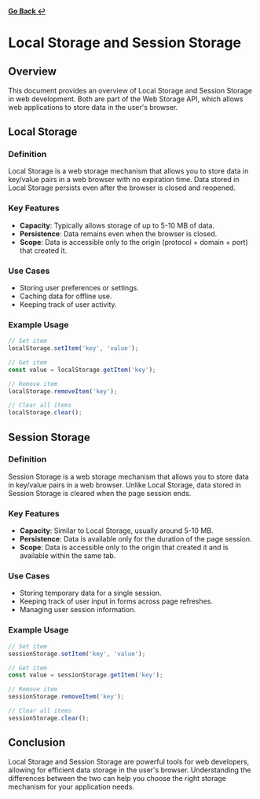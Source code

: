 #### [Go Back ↩](../README.md)

# Local Storage and Session Storage

## Overview

This document provides an overview of Local Storage and Session Storage in web development. Both are part of the Web Storage API, which allows web applications to store data in the user's browser.

## Local Storage

### Definition
Local Storage is a web storage mechanism that allows you to store data in key/value pairs in a web browser with no expiration time. Data stored in Local Storage persists even after the browser is closed and reopened.

### Key Features
- **Capacity**: Typically allows storage of up to 5-10 MB of data.
- **Persistence**: Data remains even when the browser is closed.
- **Scope**: Data is accessible only to the origin (protocol + domain + port) that created it.

### Use Cases
- Storing user preferences or settings.
- Caching data for offline use.
- Keeping track of user activity.

### Example Usage
```javascript
// Set item
localStorage.setItem('key', 'value');

// Get item
const value = localStorage.getItem('key');

// Remove item
localStorage.removeItem('key');

// Clear all items
localStorage.clear();

```
## Session Storage

### Definition

Session Storage is a web storage mechanism that allows you to store data in key/value pairs in a web browser. Unlike Local Storage, data stored in Session Storage is cleared when the page session ends.

### Key Features
- **Capacity**: Similar to Local Storage, usually around 5-10 MB.
- **Persistence**: Data is available only for the duration of the page session.
- **Scope**: Data is accessible only to the origin that created it and is available within the same tab.

### Use Cases
- Storing temporary data for a single session.
- Keeping track of user input in forms across page refreshes.
- Managing user session information.

### Example Usage

```javascript
// Set item
sessionStorage.setItem('key', 'value');

// Get item
const value = sessionStorage.getItem('key');

// Remove item
sessionStorage.removeItem('key');

// Clear all items
sessionStorage.clear();
```

## Conclusion
Local Storage and Session Storage are powerful tools for web developers, allowing for efficient data storage in the user's browser. Understanding the differences between the two can help you choose the right storage mechanism for your application needs.

